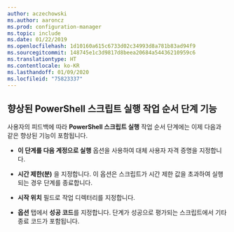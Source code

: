 ```yaml
---
author: aczechowski
ms.author: aaroncz
ms.prod: configuration-manager
ms.topic: include
ms.date: 01/22/2019
ms.openlocfilehash: 1d10160a615c6733d02c34993d8a781b83ad94f9
ms.sourcegitcommit: 148745e1c3d9817d8beea20684a54436210959c6
ms.translationtype: HT
ms.contentlocale: ko-KR
ms.lasthandoff: 01/09/2020
ms.locfileid: "75823337"
---
```

## <a name="bkmk_posh"></a> 향상된 PowerShell 스크립트 실행 작업 순서 단계 기능
<!--3556028-->
사용자의 피드백에 따라 **PowerShell 스크립트 실행** 작업 순서 단계에는 이제 다음과 같은 향상된 기능이 포함됩니다.  

- **이 단계를 다음 계정으로 실행** 옵션을 사용하여 대체 사용자 자격 증명을 지정합니다.  

- **시간 제한(분)** 을 지정합니다. 이 옵션은 스크립트가 시간 제한 값을 초과하여 실행되는 경우 단계를 종료합니다.  

- **시작 위치** 필드로 작업 디렉터리를 지정합니다.  

- **옵션** 탭에서 **성공 코드**를 지정합니다. 단계가 성공으로 평가되는 스크립트에서 기타 종료 코드가 포함됩니다.  

